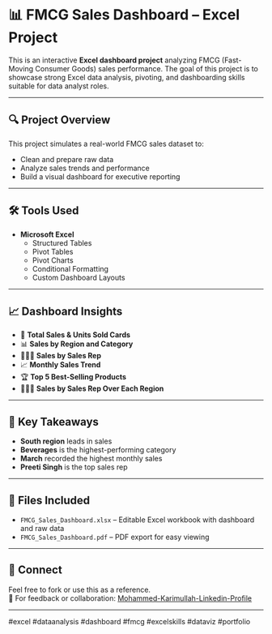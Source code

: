 # 📊 FMCG Sales Dashboard – Excel Project

This is an interactive **Excel dashboard project** analyzing FMCG (Fast-Moving Consumer Goods) sales performance. The goal of this project is to showcase strong Excel data analysis, pivoting, and dashboarding skills suitable for data analyst roles.

---

## 🔍 Project Overview

This project simulates a real-world FMCG sales dataset to:
- Clean and prepare raw data
- Analyze sales trends and performance
- Build a visual dashboard for executive reporting

---

## 🛠 Tools Used

- **Microsoft Excel**
  - Structured Tables
  - Pivot Tables
  - Pivot Charts
  - Conditional Formatting
  - Custom Dashboard Layouts

---

## 📈 Dashboard Insights

- 📌 **Total Sales & Units Sold Cards**
- 📊 **Sales by Region and Category**
- 🧑‍🤝‍🧑 **Sales by Sales Rep**
- 📈 **Monthly Sales Trend**
- 🏆 **Top 5 Best-Selling Products**
- 🧑‍🤝‍🧑 **Sales by Sales Rep Over Each Region**

---

## 🧠 Key Takeaways

- **South region** leads in sales
- **Beverages** is the highest-performing category
- **March** recorded the highest monthly sales
- **Preeti Singh** is the top sales rep

---

## 📁 Files Included

- `FMCG_Sales_Dashboard.xlsx` – Editable Excel workbook with dashboard and raw data
- `FMCG_Sales_Dashboard.pdf` – PDF export for easy viewing

---

## 🔗 Connect

Feel free to fork or use this as a reference.  
📩 For feedback or collaboration: [Mohammed-Karimullah-Linkedin-Profile](www.linkedin.com/in/mohammed-karimullah-68281821b)

---

#excel #dataanalysis #dashboard #fmcg #excelskills #dataviz #portfolio
